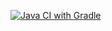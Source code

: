 [![Java CI with Gradle](https://github.com/migbaranes/AutoTestDZ_8.1_SQL/actions/workflows/gradle.yml/badge.svg)](https://github.com/migbaranes/AutoTestDZ_8.1_SQL/actions/workflows/gradle.yml)